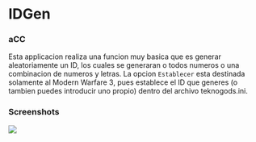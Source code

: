 #  IDGen

###  aCC

Esta applicacion realiza una funcion muy basica que es generar aleatoriamente un ID, los cuales se generaran o todos numeros o una combinacion de numeros y letras.
La opcion `Establecer` esta destinada solamente al Modern Warfare 3, pues establece el ID que generes (o tambien puedes introducir uno propio) dentro del archivo teknogods.ini.

### Screenshots
![](http://192.168.16.101/luisiacc/IDGen/src/master/app.jpg)



